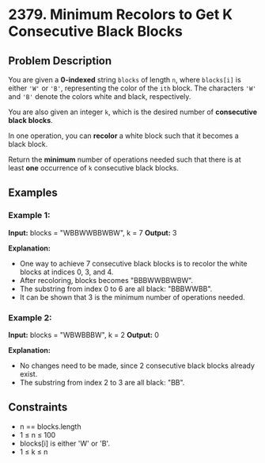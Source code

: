 # 2379. Minimum Recolors to Get K Consecutive Black Blocks

## Problem Description

You are given a **0-indexed** string `blocks` of length `n`, where `blocks[i]` is either `'W'` or `'B'`, representing the color of the `ith` block. The characters `'W'` and `'B'` denote the colors white and black, respectively.

You are also given an integer `k`, which is the desired number of **consecutive black blocks**.

In one operation, you can **recolor** a white block such that it becomes a black block.

Return the **minimum** number of operations needed such that there is at least **one** occurrence of `k` consecutive black blocks.

## Examples

### Example 1:

**Input:** blocks = "WBBWWBBWBW", k = 7
**Output:** 3

**Explanation:**
- One way to achieve 7 consecutive black blocks is to recolor the white blocks at indices 0, 3, and 4.
- After recoloring, blocks becomes "BBBWWBBWBW".
- The substring from index 0 to 6 are all black: "BBBWWBB".
- It can be shown that 3 is the minimum number of operations needed.

### Example 2:

**Input:** blocks = "WBWBBBW", k = 2
**Output:** 0

**Explanation:**
- No changes need to be made, since 2 consecutive black blocks already exist.
- The substring from index 2 to 3 are all black: "BB".

## Constraints

- n == blocks.length
- 1 ≤ n ≤ 100
- blocks[i] is either 'W' or 'B'.
- 1 ≤ k ≤ n